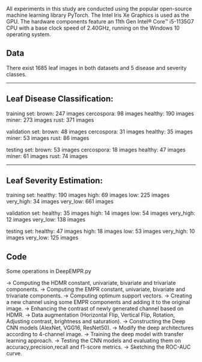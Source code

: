 All experiments in this study are conducted using the popular open-source machine learning library PyTorch. 
The Intel Iris Xe Graphics is used as the GPU. 
The hardware components feature an 11th Gen Intel® Core™ i5-1135G7 CPU with a base clock speed of 2.40GHz, running on the Windows 10 operating system.

Data
------------------------------------------------------------------------------------
There exist 1685 leaf images in both datasets and 5 disease and severity classes.

-----------------------------
Leaf Disease Classification:
-----------------------------

training set:
	brown: 247 images
	cercospora: 98 images
	healthy: 190 images
	miner: 273 images
	rust: 371 images
	
validation set:
	brown: 48 images
	cercospora: 31 images
	healthy: 35 images
	miner: 53 images
	rust: 86 images

testing set:
	brown: 53 images
	cercospora: 18 images
	healthy: 47 images
	miner: 61 images
	rust: 74 images

--------------------------
Leaf Severity Estimation:
--------------------------

training set:
	healthy: 190 images
	high: 69 images
	low: 225 images
	very_high: 34 images
	very_low: 661 images
	
validation set:
	healthy: 35 images
	high: 14 images
	low: 54 images
	very_high: 12 images
	very_low: 138 images

testing set:
	healthy: 47 images
	high: 18 images
	low: 53 images
	very_high: 10 images
	very_low: 125 images


Code
------------------------------------------------------------------------------------
Some operations in DeepEMPR.py 

-> Computing the HDMR constant, univariate, bivariate and trivariate components.
-> Computing the EMPR constant, univariate, bivariate and trivariate components.
-> Computing optimum support vectors.
-> Creating a new channel using some EMPR components and adding it to the original image.
-> Enhancing the contrast of newly generated channel based on HDMR.
-> Data augmentation (Horizontal Flip, Vertical Flip, Rotation, Adjusting contrast, brightness and saturation).
-> Constructing the Deep CNN models (AlexNet, VGG16, ResNet50).
-> Modify the deep architectures according to 4-channel image.
-> Training the deep model with transfer learning approach.
-> Testing the CNN models and evaluating them on accuracy,precision,recall and f1-score metrics. 
-> Sketching the ROC-AUC curve.
